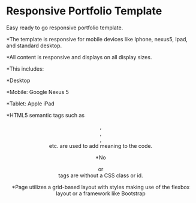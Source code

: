 # Responsive Portfolio  Template
Easy ready to go responsive portfolio template.

*The template is responsive for mobile devices like Iphone, nexus5, Ipad, and standard desktop. 

*All content is responsive and displays on all display sizes. 

*This includes:    

*Desktop

*Mobile: Google Nexus 5

*Tablet: Apple iPad

*HTML5 semantic tags such as <header>, <footer>, <article>, <section> etc. are used to add meaning to the code.

*No <div> or <section> tags are without a CSS class or id.

*Page utilizes a grid-based layout with styles making use of the flexbox layout or a framework like Bootstrap
